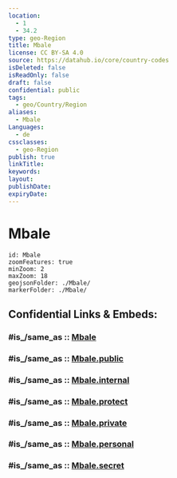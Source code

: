 ```yaml
---
location:
  - 1
  - 34.2
type: geo-Region
title: Mbale
license: CC BY-SA 4.0
source: https://datahub.io/core/country-codes
isDeleted: false
isReadOnly: false
draft: false
confidential: public
tags:
  - geo/Country/Region
aliases:
  - Mbale
Languages:
  - de
cssclasses:
  - geo-Region
publish: true
linkTitle:
keywords:
layout:
publishDate:
expiryDate:
---
```


# Mbale

```leaflet
id: Mbale
zoomFeatures: true 
minZoom: 2 
maxZoom: 18
geojsonFolder: ./Mbale/
markerFolder: ./Mbale/
```


## Confidential Links & Embeds: 

### #is_/same_as :: [Mbale](/_Standards/Earth/Continent/Africa/Africa~Central/Uganda/regions~Uganda/Uganda~East/Mbale.md) 

### #is_/same_as :: [Mbale.public](/_public/Earth/Continent/Africa/Africa~Central/Uganda/regions~Uganda/Uganda~East/Mbale.public.md) 

### #is_/same_as :: [Mbale.internal](/_internal/Earth/Continent/Africa/Africa~Central/Uganda/regions~Uganda/Uganda~East/Mbale.internal.md) 

### #is_/same_as :: [Mbale.protect](/_protect/Earth/Continent/Africa/Africa~Central/Uganda/regions~Uganda/Uganda~East/Mbale.protect.md) 

### #is_/same_as :: [Mbale.private](/_private/Earth/Continent/Africa/Africa~Central/Uganda/regions~Uganda/Uganda~East/Mbale.private.md) 

### #is_/same_as :: [Mbale.personal](/_personal/Earth/Continent/Africa/Africa~Central/Uganda/regions~Uganda/Uganda~East/Mbale.personal.md) 

### #is_/same_as :: [Mbale.secret](/_secret/Earth/Continent/Africa/Africa~Central/Uganda/regions~Uganda/Uganda~East/Mbale.secret.md)

